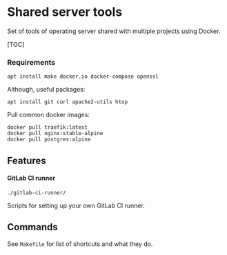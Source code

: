 
# Shared server tools

Set of tools of operating server shared with multiple projects using Docker.

[TOC]

### Requirements

```shell script
apt install make docker.io docker-compose openssl
```

Although, useful packages:
```shell script
apt install git curl apache2-utils htop
```

Pull common docker images:
```shell script
docker pull traefik:latest
docker pull nginx:stable-alpine
docker pull postgres:alpine
```

## Features

#### GitLab CI runner

`./gitlab-ci-runner/`

Scripts for setting up your own GitLab CI runner.

## Commands

See `Makefile` for list of shortcuts and what they do.
